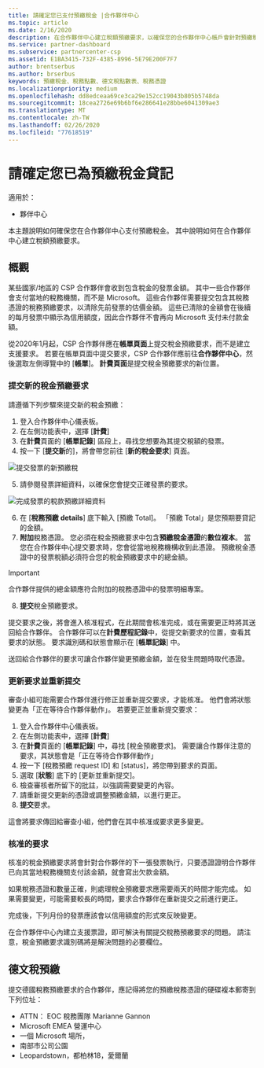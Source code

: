 ```yaml
---
title: 請確定您已支付預繳稅金 |合作夥伴中心
ms.topic: article
ms.date: 2/16/2020
description: 在合作夥伴中心建立稅額預繳要求，以確保您的合作夥伴中心帳戶會針對預繳稅金而貸。
ms.service: partner-dashboard
ms.subservice: partnercenter-csp
ms.assetid: E1BA3415-732F-4385-8996-5E79E200F7F7
author: brentserbus
ms.author: brserbus
keywords: 預繳稅金、稅務點數、德文稅點數表、稅務憑證
ms.localizationpriority: medium
ms.openlocfilehash: dd8edceaa69ce3ca29e152cc19043b805b5748da
ms.sourcegitcommit: 18cea2726e69b6bf6e286641e28bbe6041309ae3
ms.translationtype: MT
ms.contentlocale: zh-TW
ms.lasthandoff: 02/26/2020
ms.locfileid: "77618519"
---
```

# <a name="make-sure-you-are-credited-for-withholding-tax"></a>請確定您已為預繳稅金貸記

適用於：

- 夥伴中心

本主題說明如何確保您在合作夥伴中心支付預繳稅金。 其中說明如何在合作夥伴中心建立稅額預繳要求。

## <a name="overview"></a>概觀

某些國家/地區的 CSP 合作夥伴會收到包含稅金的發票金額。 其中一些合作夥伴會支付當地的稅務機關，而不是 Microsoft。 這些合作夥伴需要提交包含其稅務憑證的稅務預繳要求，以清除先前發票的估價金額。 這些已清除的金額會在後續的每月發票中顯示為信用額度，因此合作夥伴不會再向 Microsoft 支付未付款金額。

從2020年1月起，CSP 合作夥伴應在**帳單頁面**上提交稅金預繳要求，而不是建立支援要求。 若要在帳單頁面中提交要求，CSP 合作夥伴應前往**合作夥伴中心**，然後選取左側導覽中的 [**帳單**]。 **計費頁面**是提交稅金預繳要求的新位置。 

### <a name="submit-a-new-tax-withholding-request"></a>提交新的稅金預繳要求

請遵循下列步驟來提交新的稅金預繳：

1. 登入合作夥伴中心儀表板。
2. 在左側功能表中，選擇 [**計費**]
3. 在**計費**頁面的 [**帳單記錄**] 區段上，尋找您想要為其提交稅額的發票。
4. 按一下 [**提交新**的]，將會帶您前往 [**新的稅金要求**] 頁面。

![提交發票的新預繳稅](images/wht1.png)

5. 請參閱發票詳細資料，以確保您會提交正確發票的要求。

![完成發票的稅款預繳詳細資料](images/wht2.png)

6. 在 [**稅務預繳 details**] 底下輸入 [預繳 Total]。 「預繳 Total」是您預期要貸記的金額。
7. **附加**稅務憑證。 您必須在稅金預繳要求中包含**預繳稅金憑證**的**數位複本**。 當您在合作夥伴中心提交要求時，您會從當地稅務機構收到此憑證。 預繳稅金憑證中的發票稅額必須符合您的稅金預繳要求中的總金額。 

> [!IMPORTANT]
> 合作夥伴提供的總金額應符合附加的稅務憑證中的發票明細專案。

8. **提交**稅金預繳要求。

提交要求之後，將會進入核准程式，在此期間會核准完成，或在需要更正時將其送回給合作夥伴。 合作夥伴可以在**計費歷程記錄**中，從提交新要求的位置，查看其要求的狀態。 要求識別碼和狀態會顯示在 [**帳單記錄**] 中。

送回給合作夥伴的要求可讓合作夥伴變更預繳金額，並在發生問題時取代憑證。 

### <a name="update-request-and-resubmit"></a>更新要求並重新提交

審查小組可能需要合作夥伴進行修正並重新提交要求，才能核准。 他們會將狀態變更為「正在等待合作夥伴動作」。 若要更正並重新提交要求：
 
1. 登入合作夥伴中心儀表板。
2. 在左側功能表中，選擇 [**計費**]
3. 在**計費**頁面的 [**帳單記錄**] 中，尋找 [稅金預繳要求]。 需要讓合作夥伴注意的要求，其狀態會是「正在等待合作夥伴動作」
4. 按一下 [稅務預繳 request ID] 和 [status]，將您帶到要求的頁面。
5. 選取 [**狀態**] 底下的 [更新並重新提交]。
6. 檢查審核者所留下的批註，以強調需要變更的內容。
7. 請重新提交更新的憑證或調整預繳金額，以進行更正。
8. **提交**要求。 

這會將要求傳回給審查小組，他們會在其中核准或要求更多變更。
 
### <a name="approved-requests"></a>核准的要求

核准的稅金預繳要求將會針對合作夥伴的下一張發票執行，只要憑證證明合作夥伴已向其當地稅務機關支付該金額，就會寫出欠款金額。

如果稅務憑證和數量正確，則處理稅金預繳要求應需要兩天的時間才能完成。 如果需要變更，可能需要較長的時間，要求合作夥伴在重新提交之前進行更正。

完成後，下列月份的發票應該會以信用額度的形式來反映變更。
 
在合作夥伴中心內建立支援票證，即可解決有關提交稅務預繳要求的問題。 請注意，稅金預繳要求識別碼將是解決問題的必要欄位。

## <a name="german-tax-withholding"></a>德文稅預繳

提交德國稅務預繳要求的合作夥伴，應記得將您的預繳稅務憑證的硬碟複本郵寄到下列位址： 

- ATTN： EOC 稅務團隊 Marianne Gannon
- Microsoft EMEA 營運中心
- 一個 Microsoft 場所，
- 南部市公司公園
- Leopardstown，都柏林18，愛爾蘭

